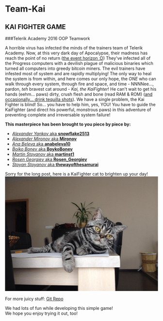 # Team-Kai
## KAI FIGHTER GAME
###Telerik Academy 2016 OOP Teamwork  

A horrible virus has infected the minds of the trainers team of Telerik Academy. Now, at this very dark day of Apocalypse, their madness has reach the point of no return ([the event horizon :D](https://en.wikipedia.org/wiki/Event_horizon)) They've infected all of the Progress computers with a devilish plague of malicious binaries which turned all computers into greedy bitcoin miners. The evil trainers have infested most of system and are rapidly multiplying! The only way to heal the system is from within, and here comes our only hope, the _ONE_ who can walk through every system, through fire and space, and time - NNNNee..., pardon, _teh_ bravest cat around - _Kai, the KaiFighter_! He can't wait to get his hands (eehm... paws) dirty, crush flesh and bone (read RAM & ROM) ([and occasionally... drink tequilla shots](http://www.wikihow.com/Drink-a-Tequila-Shot)). We have a single problem, the Kai Fighter is blind! So... you have to help him, yes, YOU! You have to guide the KaiFighter (and direct his powerful, monstrous paws) in this adventure of preventing complete and irreversable system failure!  

**This masterpiece has been brought to you piece by piece by:**
* [_Alexander Yankov_ aka **snowflake2513**](http://telerikacademy.com/Users/snowflake2513)
* [_Alexander Mironov_ aka **Mironov**](http://telerikacademy.com/Users/Mironov)
* [_Ana Beleva_ aka **anabeleva10**](http://telerikacademy.com/Users/anabeleva10)
* [_Boiko Bonev_ aka **BoykoBonev**](http://telerikacademy.com/Users/BoykoBonev)
* [_Martin Stoyanov_ aka **martinst1**](http://telerikacademy.com/Users/martinst1)
* [_Rosen Georgiev_ aka **Rosen_Georgiev**](http://telerikacademy.com/Users/Rosen_Georgiev)
* [_Stoyan Stoyanov_ aka **thewayofthesamurai**](http://telerikacademy.com/Users/thewayofthesamurai)

Sorry for the long post, here is a KaiFighter cat to brighten up your day!  
![](kaifightercat.jpg)

For more juicy stuff: [Git Repo](https://github.com/StoyanStoyanov/Team-Kai)  

We had lots of fun while developing this simple game!  
We hope you enjoy trying it out, too!
